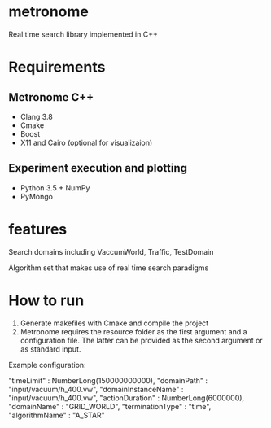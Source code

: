 # metronome

Real time search library implemented in C++

# Requirements

## Metronome C++

* Clang 3.8
* Cmake
* Boost
* X11 and Cairo (optional for visualizaion)

## Experiment execution and plotting

* Python 3.5 + NumPy
* PyMongo


# features

Search domains including VaccumWorld, Traffic, TestDomain

Algorithm set that makes use of real time search paradigms 

# How to run

1. Generate makefiles with Cmake and compile the project
2. Metronome requires the resource folder as the first argument and a configuration file. The latter can be provided
as the second argument or as standard input.

Example configuration:

"timeLimit" : NumberLong(150000000000),
"domainPath" : "input/vacuum/h_400.vw",
"domainInstanceName" : "input/vacuum/h_400.vw",
"actionDuration" : NumberLong(6000000),
"domainName" : "GRID_WORLD",
"terminationType" : "time",
"algorithmName" : "A_STAR"
